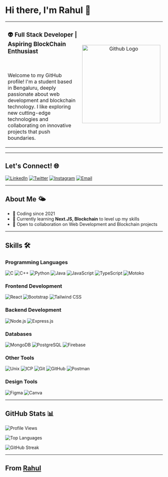 # Hi there, I'm Rahul 👋

<table style="border: none; border-collapse: collapse;">
  <tr style="border: none;">
    <td width="70%" style="border: none;">
      <h3>👽 <strong>Full Stack Developer | Aspiring BlockChain Enthusiast</strong></h3>
      <br>
      <p>Welcome to my GitHub profile! I'm a student based in Bengaluru, deeply passionate about web development and blockchain technology. I like exploring new cutting-edge technologies and collaborating on innovative projects that push boundaries.</p>
    </td>
    <td width="30%" align="center" style="border: none;">
      <img src="https://camo.githubusercontent.com/86128cb7701ab7135d785931a27fdc10011f5043abf5c4f9671fbd958fa50298/68747470733a2f2f6d65646961342e67697068792e636f6d2f6d656469612f76312e59326c6b505463354d4749334e6a4578637a6777593270794e5731345a5870785a6e4a68597a4d794d3230794e334e704e326c74626a687361334e73633359774d47557965695a6c634431324d563970626e526c636d35686246396e61575a66596e6c666157516d593351395a772f6475334a336358797a686a3735494f6776412f67697068792e77656270" alt="Github Logo" width="250" height="250"/>
    </td>
  </tr>
</table>

---

## Let's Connect! 🌐

[![LinkedIn](https://img.shields.io/badge/LinkedIn-0077B5?style=for-the-badge&logo=linkedin&logoColor=white)](https://www.linkedin.com/in/rahul-i-basaragi-05886829b/)
[![Twitter](https://img.shields.io/badge/Twitter-1DA1F2?style=for-the-badge&logo=twitter&logoColor=white)](https://x.com/rahul_ib9880)
[![Instagram](https://img.shields.io/badge/Instagram-E4405F?style=for-the-badge&logo=instagram&logoColor=white)](https://www.instagram.com/rahulbasaragiofficial/)
[![Email](https://img.shields.io/badge/Gmail-D14836?style=for-the-badge&logo=gmail&logoColor=white)](mailto:rahulib2005@gmail.com)

---

## About Me 🌤

- 🚀 Coding since 2021
- 🌱 Currently learning **Next.JS, Blockchain** to level up my skills
- 🤝 Open to collaboration on Web Development and Blockchain projects

---

## Skills 🛠️

### Programming Languages
![C](https://img.shields.io/badge/-C-A8B9CC?style=for-the-badge&logo=c&logoColor=black)
![C++](https://img.shields.io/badge/-C++-00599C?style=for-the-badge&logo=c%2B%2B&logoColor=white)
![Python](https://img.shields.io/badge/-Python-3776AB?style=for-the-badge&logo=python&logoColor=white)
![Java](https://img.shields.io/badge/-Java-007396?style=for-the-badge&logo=java&logoColor=white)
![JavaScript](https://img.shields.io/badge/-JavaScript-F7DF1E?style=for-the-badge&logo=javascript&logoColor=black)
![TypeScript](https://img.shields.io/badge/-TypeScript-3178C6?style=for-the-badge&logo=typescript&logoColor=white)
![Motoko](https://img.shields.io/badge/-Motoko-000000?style=for-the-badge&logo=motoko&logoColor=white) 

### Frontend Development
![React](https://img.shields.io/badge/-React-61DAFB?style=for-the-badge&logo=react&logoColor=white)
![Bootstrap](https://img.shields.io/badge/-Bootstrap-7952B3?style=for-the-badge&logo=bootstrap&logoColor=white)
![Tailwind CSS](https://img.shields.io/badge/-Tailwind_CSS-38B2AC?style=for-the-badge&logo=tailwind-css&logoColor=white)

### Backend Development
![Node.js](https://img.shields.io/badge/-Node.js-339933?style=for-the-badge&logo=node.js&logoColor=white)
![Express.js](https://img.shields.io/badge/-Express.js-000000?style=for-the-badge&logo=express&logoColor=white)

### Databases
![MongoDB](https://img.shields.io/badge/-MongoDB-47A248?style=for-the-badge&logo=mongodb&logoColor=white)
![PostgreSQL](https://img.shields.io/badge/-PostgreSQL-336791?style=for-the-badge&logo=postgresql&logoColor=white)
![Firebase](https://img.shields.io/badge/-Firebase-FFCA28?style=for-the-badge&logo=firebase&logoColor=black)

### Other Tools
![Unix](https://img.shields.io/badge/-Unix-000000?style=for-the-badge&logo=linux&logoColor=white)
![ICP](https://img.shields.io/badge/-ICP-000000?style=for-the-badge&logo=icp&logoColor=white) 
![Git](https://img.shields.io/badge/-Git-F05032?style=for-the-badge&logo=git&logoColor=white)
![GitHub](https://img.shields.io/badge/-GitHub-181717?style=for-the-badge&logo=github&logoColor=white)
![Postman](https://img.shields.io/badge/-Postman-FF6C37?style=for-the-badge&logo=postman&logoColor=white)

### Design Tools
![Figma](https://img.shields.io/badge/-Figma-F24E1E?style=for-the-badge&logo=figma&logoColor=white)
![Canva](https://img.shields.io/badge/-Canva-00C4CC?style=for-the-badge&logo=canva&logoColor=white)

---

## GitHub Stats 📊

![Profile Views](https://komarev.com/ghpvc/?username=RahulIB5&color=blue&style=flat-square)

![Top Languages](https://github-readme-stats.vercel.app/api/top-langs/?username=RahulIB5&layout=compact&theme=radical)

![GitHub Streak](https://streak-stats.demolab.com?user=RahulIB5&theme=radical)

---

## From [Rahul](https://github.com/RahulIB5/)
